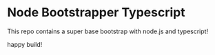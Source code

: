 # Node Bootstrapper Typescript

This repo contains a super base bootstrap with node.js and typescript!

happy build!